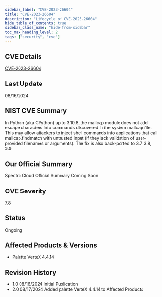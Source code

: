 ```yaml
---
sidebar_label: "CVE-2023-26604"
title: "CVE-2023-26604"
description: "Lifecycle of CVE-2023-26604"
hide_table_of_contents: true
sidebar_class_name: "hide-from-sidebar"
toc_max_heading_level: 2
tags: ["security", "cve"]
---
```


## CVE Details

[CVE-2023-26604](https://nvd.nist.gov/vuln/detail/CVE-2023-26604)

## Last Update

08/16/2024

## NIST CVE Summary

In Python (aka CPython) up to 3.10.8, the mailcap module does not add escape characters into commands discovered in the
system mailcap file. This may allow attackers to inject shell commands into applications that call mailcap.findmatch
with untrusted input (if they lack validation of user-provided filenames or arguments). The fix is also back-ported to
3.7, 3.8, 3.9

## Our Official Summary

Spectro Cloud Official Summary Coming Soon

## CVE Severity

[7.8](https://nvd.nist.gov/vuln/detail/CVE-2023-26604)

## Status

Ongoing

## Affected Products & Versions

- Palette VerteX 4.4.14

## Revision History

- 1.0 08/16/2024 Initial Publication
- 2.0 08/17/2024 Added palette VerteX 4.4.14 to Affected Products
